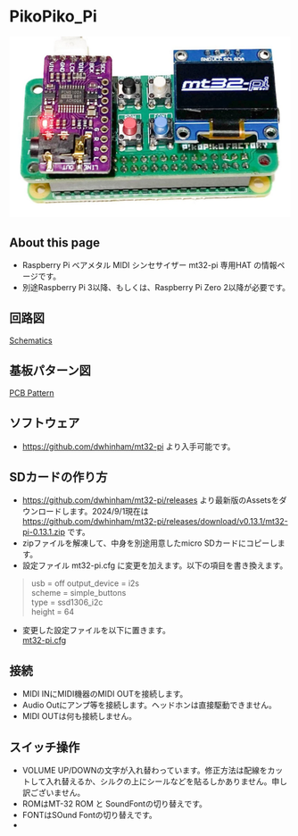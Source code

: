# PikoPiko_Pi

![outlineiimage](/Image/PikoPiko_Pi.jpg)


## About this page
- Raspberry Pi ベアメタル MIDI シンセサイザー mt32-pi 専用HAT の情報ページです。
- 別途Raspberry Pi 3以降、もしくは、Raspberry Pi Zero 2以降が必要です。

## 回路図

[Schematics](/Hardware/mt32-pi-uHAT_schematic.pdf)

## 基板パターン図

[PCB Pattern](/Hardware/mt32-pi-uHAT_pattern.pdf)

## ソフトウェア

- https://github.com/dwhinham/mt32-pi より入手可能です。

## SDカードの作り方

- https://github.com/dwhinham/mt32-pi/releases より最新版のAssetsをダウンロードします。2024/9/1現在は　https://github.com/dwhinham/mt32-pi/releases/download/v0.13.1/mt32-pi-0.13.1.zip です。
- zipファイルを解凍して、中身を別途用意したmicro SDカードにコピーします。
- 設定ファイル mt32-pi.cfg に変更を加えます。以下の項目を書き換えます。
> usb = off
>  output_device = i2s  
> scheme = simple_buttons  
> type = ssd1306_i2c  
> height = 64  

- 変更した設定ファイルを以下に置きます。  
 [mt32-pi.cfg](/Software/mt32-pi.cfg)

## 接続
- MIDI INにMIDI機器のMIDI OUTを接続します。
- Audio Outにアンプ等を接続します。ヘッドホンは直接駆動できません。
- MIDI OUTは何も接続しません。

## スイッチ操作
- VOLUME UP/DOWNの文字が入れ替わっています。修正方法は配線をカットして入れ替えるか、シルクの上にシールなどを貼るしかありません。申し訳ございません。
- ROMはMT-32 ROM と SoundFontの切り替えです。
- FONTはSOund Fontの切り替えです。
- 
  
